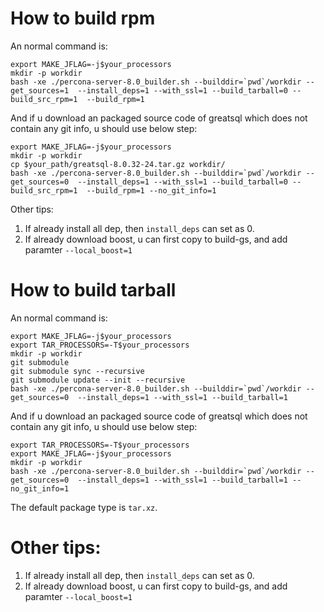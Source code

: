 # How to build rpm

An normal command is:

```
export MAKE_JFLAG=-j$your_processors
mkdir -p workdir
bash -xe ./percona-server-8.0_builder.sh --builddir=`pwd`/workdir --get_sources=1  --install_deps=1 --with_ssl=1 --build_tarball=0 --build_src_rpm=1  --build_rpm=1
```

And if u download an packaged source code of greatsql which does not contain any git info, u should use below step:

```
export MAKE_JFLAG=-j$your_processors
mkdir -p workdir
cp $your_path/greatsql-8.0.32-24.tar.gz workdir/
bash -xe ./percona-server-8.0_builder.sh --builddir=`pwd`/workdir --get_sources=0  --install_deps=1 --with_ssl=1 --build_tarball=0 --build_src_rpm=1  --build_rpm=1 --no_git_info=1
``` 

Other tips:
1. If already install all dep, then `install_deps` can set as 0. 
2. If already download boost, u can first copy to build-gs, and add paramter `--local_boost=1`

# How to build tarball

An normal command is:

```
export MAKE_JFLAG=-j$your_processors
export TAR_PROCESSORS=-T$your_processors
mkdir -p workdir
git submodule
git submodule sync --recursive
git submodule update --init --recursive
bash -xe ./percona-server-8.0_builder.sh --builddir=`pwd`/workdir --get_sources=0  --install_deps=1 --with_ssl=1 --build_tarball=1
```

And if u download an packaged source code of greatsql which does not contain any git info, u should use below step:

```
export TAR_PROCESSORS=-T$your_processors
export MAKE_JFLAG=-j$your_processors
mkdir -p workdir
bash -xe ./percona-server-8.0_builder.sh --builddir=`pwd`/workdir --get_sources=0  --install_deps=1 --with_ssl=1 --build_tarball=1 --no_git_info=1
```

The default package type is `tar.xz`.

# Other tips:

1. If already install all dep, then `install_deps` can set as 0. 
2. If already download boost, u can first copy to build-gs, and add paramter `--local_boost=1`
